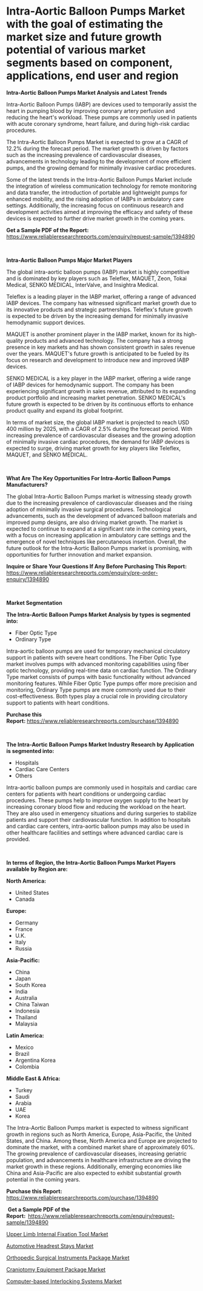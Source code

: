 <p><h1>Intra-Aortic Balloon Pumps Market with the goal of estimating the market size and future growth potential of various market segments based on component, applications, end user and region</h1></p><p><strong>Intra-Aortic Balloon Pumps Market Analysis and Latest Trends</strong></p>
<p><p>Intra-Aortic Balloon Pumps (IABP) are devices used to temporarily assist the heart in pumping blood by improving coronary artery perfusion and reducing the heart's workload. These pumps are commonly used in patients with acute coronary syndrome, heart failure, and during high-risk cardiac procedures.</p><p>The Intra-Aortic Balloon Pumps Market is expected to grow at a CAGR of 12.2% during the forecast period. The market growth is driven by factors such as the increasing prevalence of cardiovascular diseases, advancements in technology leading to the development of more efficient pumps, and the growing demand for minimally invasive cardiac procedures.</p><p>Some of the latest trends in the Intra-Aortic Balloon Pumps Market include the integration of wireless communication technology for remote monitoring and data transfer, the introduction of portable and lightweight pumps for enhanced mobility, and the rising adoption of IABPs in ambulatory care settings. Additionally, the increasing focus on continuous research and development activities aimed at improving the efficacy and safety of these devices is expected to further drive market growth in the coming years.</p></p>
<p><strong>Get a Sample PDF of the Report:&nbsp;</strong> <a href="https://www.reliableresearchreports.com/enquiry/request-sample/1394890">https://www.reliableresearchreports.com/enquiry/request-sample/1394890</a></p>
<p>&nbsp;</p>
<p><strong>Intra-Aortic Balloon Pumps Major Market Players</strong></p>
<p><p>The global intra-aortic balloon pumps (IABP) market is highly competitive and is dominated by key players such as Teleflex, MAQUET, Zeon, Tokai Medical, SENKO MEDICAL, InterValve, and Insightra Medical.</p><p>Teleflex is a leading player in the IABP market, offering a range of advanced IABP devices. The company has witnessed significant market growth due to its innovative products and strategic partnerships. Teleflex's future growth is expected to be driven by the increasing demand for minimally invasive hemodynamic support devices.</p><p>MAQUET is another prominent player in the IABP market, known for its high-quality products and advanced technology. The company has a strong presence in key markets and has shown consistent growth in sales revenue over the years. MAQUET's future growth is anticipated to be fueled by its focus on research and development to introduce new and improved IABP devices.</p><p>SENKO MEDICAL is a key player in the IABP market, offering a wide range of IABP devices for hemodynamic support. The company has been experiencing significant growth in sales revenue, attributed to its expanding product portfolio and increasing market penetration. SENKO MEDICAL's future growth is expected to be driven by its continuous efforts to enhance product quality and expand its global footprint.</p><p>In terms of market size, the global IABP market is projected to reach USD 400 million by 2025, with a CAGR of 2.5% during the forecast period. With increasing prevalence of cardiovascular diseases and the growing adoption of minimally invasive cardiac procedures, the demand for IABP devices is expected to surge, driving market growth for key players like Teleflex, MAQUET, and SENKO MEDICAL.</p></p>
<p>&nbsp;</p>
<p><strong>What Are The Key Opportunities For Intra-Aortic Balloon Pumps Manufacturers?</strong></p>
<p><p>The global Intra-Aortic Balloon Pumps market is witnessing steady growth due to the increasing prevalence of cardiovascular diseases and the rising adoption of minimally invasive surgical procedures. Technological advancements, such as the development of advanced balloon materials and improved pump designs, are also driving market growth. The market is expected to continue to expand at a significant rate in the coming years, with a focus on increasing application in ambulatory care settings and the emergence of novel techniques like percutaneous insertion. Overall, the future outlook for the Intra-Aortic Balloon Pumps market is promising, with opportunities for further innovation and market expansion.</p></p>
<p><strong>Inquire or Share Your Questions If Any Before Purchasing This Report:</strong> <a href="https://www.reliableresearchreports.com/enquiry/pre-order-enquiry/1394890">https://www.reliableresearchreports.com/enquiry/pre-order-enquiry/1394890</a></p>
<p>&nbsp;</p>
<p><strong>Market Segmentation</strong></p>
<p><strong>The Intra-Aortic Balloon Pumps Market Analysis by types is segmented into:</strong></p>
<p><ul><li>Fiber Optic Type</li><li>Ordinary Type</li></ul></p>
<p><p>Intra-aortic balloon pumps are used for temporary mechanical circulatory support in patients with severe heart conditions. The Fiber Optic Type market involves pumps with advanced monitoring capabilities using fiber optic technology, providing real-time data on cardiac function. The Ordinary Type market consists of pumps with basic functionality without advanced monitoring features. While Fiber Optic Type pumps offer more precision and monitoring, Ordinary Type pumps are more commonly used due to their cost-effectiveness. Both types play a crucial role in providing circulatory support to patients with heart conditions.</p></p>
<p><strong>Purchase this Report:&nbsp;</strong><a href="https://www.reliableresearchreports.com/purchase/1394890">https://www.reliableresearchreports.com/purchase/1394890</a></p>
<p>&nbsp;</p>
<p><strong>The Intra-Aortic Balloon Pumps Market Industry Research by Application is segmented into:</strong></p>
<p><ul><li>Hospitals</li><li>Cardiac Care Centers</li><li>Others</li></ul></p>
<p><p>Intra-aortic balloon pumps are commonly used in hospitals and cardiac care centers for patients with heart conditions or undergoing cardiac procedures. These pumps help to improve oxygen supply to the heart by increasing coronary blood flow and reducing the workload on the heart. They are also used in emergency situations and during surgeries to stabilize patients and support their cardiovascular function. In addition to hospitals and cardiac care centers, intra-aortic balloon pumps may also be used in other healthcare facilities and settings where advanced cardiac care is provided.</p></p>
<p>&nbsp;</p>
<p><strong>In terms of Region, the Intra-Aortic Balloon Pumps Market Players available by Region are:</strong></p>
<p>
    <p> <strong> North America: </strong>
        <ul>
            <li>United States</li>
            <li>Canada</li>
        </ul>
        </p> 
    <p> <strong> Europe: </strong>
        <ul>
            <li>Germany</li>
            <li>France</li>
            <li>U.K.</li>
            <li>Italy</li>
            <li>Russia</li>
        </ul>
        </p> 
    <p> <strong> Asia-Pacific: </strong>
        <ul>
            <li>China</li>
            <li>Japan</li>
            <li>South Korea</li>
            <li>India</li>
            <li>Australia</li>
            <li>China Taiwan</li>
            <li>Indonesia</li>
            <li>Thailand</li>
            <li>Malaysia</li>
        </ul>
        </p> 
    <p> <strong> Latin America: </strong>
        <ul>
            <li>Mexico</li>
            <li>Brazil</li>
            <li>Argentina Korea</li>
            <li>Colombia</li>
        </ul>
        </p> 
    <p> <strong> Middle East & Africa: </strong>
        <ul>
            <li>Turkey</li>
            <li>Saudi</li>
            <li>Arabia</li>
            <li>UAE</li>
            <li>Korea</li>
        </ul>
    </p>
    </p>
<p><p>The Intra-Aortic Balloon Pumps market is expected to witness significant growth in regions such as North America, Europe, Asia-Pacific, the United States, and China. Among these, North America and Europe are projected to dominate the market, with a combined market share of approximately 60%. The growing prevalence of cardiovascular diseases, increasing geriatric population, and advancements in healthcare infrastructure are driving the market growth in these regions. Additionally, emerging economies like China and Asia-Pacific are also expected to exhibit substantial growth potential in the coming years.</p></p>
<p><strong>Purchase this Report: </strong><a href="https://www.reliableresearchreports.com/purchase/1394890">https://www.reliableresearchreports.com/purchase/1394890</a></p>
<p>&nbsp;<strong>Get a Sample PDF of the Report:&nbsp;&nbsp;</strong><a href="https://www.reliableresearchreports.com/enquiry/request-sample/1394890">https://www.reliableresearchreports.com/enquiry/request-sample/1394890</a></p>
<p><strong></strong></p>
<p><p><a href="https://github.com/arionmp/Market-Research-Report-List-1/blob/main/upper-limb-internal-fixation-tool-market.md">Upper Limb Internal Fixation Tool Market</a></p><p><a href="https://issuu.com/reportprime-2/docs/automotive-headrest-stays-market-size-2030.pptx">Automotive Headrest Stays Market</a></p><p><a href="https://github.com/luckyshygirl/Market-Research-Report-List-3/blob/main/orthopedic-surgical-instruments-package-market.md">Orthopedic Surgical Instruments Package Market</a></p><p><a href="https://github.com/markusgodoy/Market-Research-Report-List-1/blob/main/craniotomy-equipment-package-market.md">Craniotomy Equipment Package Market</a></p><p><a href="https://issuu.com/reportprime-2/docs/computer-based-interlocking-systems-market-size-20">Computer-based Interlocking Systems Market</a></p></p>